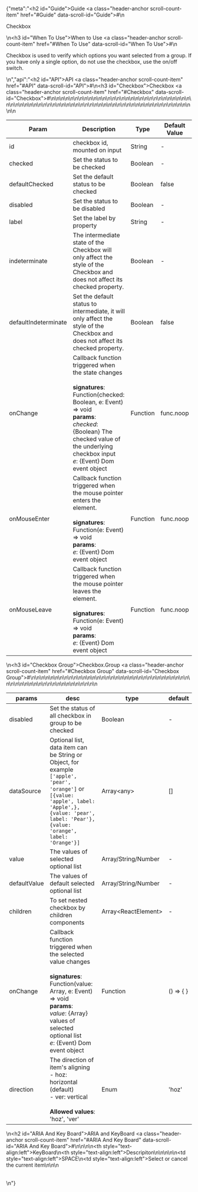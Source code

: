 {"meta":"<h2 id=\"Guide\">Guide <a class=\"header-anchor scroll-count-item\" href=\"#Guide\" data-scroll-id=\"Guide\">#</a></h2>\n<p>Checkbox</p>\n<h3 id=\"When To Use\">When to Use <a class=\"header-anchor scroll-count-item\" href=\"#When To Use\" data-scroll-id=\"When To Use\">#</a></h3>\n<p>Checkbox is used to verify which options you want selected from a group. If you have only a single option, do not use the checkbox, use the on/off switch.</p>\n","api":"<h2 id=\"API\">API <a class=\"header-anchor scroll-count-item\" href=\"#API\" data-scroll-id=\"API\">#</a></h2>\n<h3 id=\"Checkbox\">Checkbox <a class=\"header-anchor scroll-count-item\" href=\"#Checkbox\" data-scroll-id=\"Checkbox\">#</a></h3>\n<table>\n<thead>\n<tr>\n<th>Param</th>\n<th>Description</th>\n<th>Type</th>\n<th>Default Value</th>\n</tr>\n</thead>\n<tbody>\n<tr>\n<td>id</td>\n<td>checkbox id, mounted on input</td>\n<td>String</td>\n<td>-</td>\n</tr>\n<tr>\n<td>checked</td>\n<td>Set the status to be checked</td>\n<td>Boolean</td>\n<td>-</td>\n</tr>\n<tr>\n<td>defaultChecked</td>\n<td>Set the default status to be checked</td>\n<td>Boolean</td>\n<td>false</td>\n</tr>\n<tr>\n<td>disabled</td>\n<td>Set the status to be disabled</td>\n<td>Boolean</td>\n<td>-</td>\n</tr>\n<tr>\n<td>label</td>\n<td>Set the label by property</td>\n<td>String</td>\n<td>-</td>\n</tr>\n<tr>\n<td>indeterminate</td>\n<td>The intermediate state of the Checkbox will only affect the style of the Checkbox and does not affect its checked property.</td>\n<td>Boolean</td>\n<td>-</td>\n</tr>\n<tr>\n<td>defaultIndeterminate</td>\n<td>Set the default status to intermediate, it will only affect the style of the Checkbox and does not affect its checked property.</td>\n<td>Boolean</td>\n<td>false</td>\n</tr>\n<tr>\n<td>onChange</td>\n<td>Callback function triggered when the state changes<br><br><strong>signatures</strong>:<br>Function(checked: Boolean, e: Event) =&gt; void<br><strong>params</strong>:<br><em>checked</em>: {Boolean} The checked value of the underlying checkbox input <br><em>e</em>: {Event} Dom event object</td>\n<td>Function</td>\n<td>func.noop</td>\n</tr>\n<tr>\n<td>onMouseEnter</td>\n<td>Callback function triggered when the mouse pointer enters the element.<br><br><strong>signatures</strong>:<br>Function(e: Event) =&gt; void<br><strong>params</strong>:<br><em>e</em>: {Event} Dom event object</td>\n<td>Function</td>\n<td>func.noop</td>\n</tr>\n<tr>\n<td>onMouseLeave</td>\n<td>Callback function triggered  when the mouse pointer leaves the element.<br><br><strong>signatures</strong>:<br>Function(e: Event) =&gt; void<br><strong>params</strong>:<br><em>e</em>: {Event} Dom event object</td>\n<td>Function</td>\n<td>func.noop</td>\n</tr>\n</tbody>\n</table>\n<h3 id=\"Checkbox Group\">Checkbox.Group <a class=\"header-anchor scroll-count-item\" href=\"#Checkbox Group\" data-scroll-id=\"Checkbox Group\">#</a></h3>\n<table>\n<thead>\n<tr>\n<th>params</th>\n<th>desc</th>\n<th>type</th>\n<th>default</th>\n</tr>\n</thead>\n<tbody>\n<tr>\n<td>disabled</td>\n<td>Set the status of all checkbox in group to be checked</td>\n<td>Boolean</td>\n<td>-</td>\n</tr>\n<tr>\n<td>dataSource</td>\n<td>Optional list, data item can be String or Object, for example <code>[&apos;apple&apos;, &apos;pear&apos;, &apos;orange&apos;]</code> or <code>[{value: &apos;apple&apos;, label: &apos;Apple&apos;,}, {value: &apos;pear&apos;, label: &apos;Pear&apos;}, {value: &apos;orange&apos;, label: &apos;Orange&apos;}]</code></td>\n<td>Array&lt;any&gt;</td>\n<td>[]</td>\n</tr>\n<tr>\n<td>value</td>\n<td>The values of selected optional list</td>\n<td>Array/String/Number</td>\n<td>-</td>\n</tr>\n<tr>\n<td>defaultValue</td>\n<td>The values of default selected optional list</td>\n<td>Array/String/Number</td>\n<td>-</td>\n</tr>\n<tr>\n<td>children</td>\n<td>To set nested checkbox  by children components</td>\n<td>Array&lt;ReactElement&gt;</td>\n<td>-</td>\n</tr>\n<tr>\n<td>onChange</td>\n<td>Callback function triggered when the selected value changes<br><br><strong>signatures</strong>:<br>Function(value: Array, e: Event) =&gt; void<br><strong>params</strong>:<br><em>value</em>: {Array} values of selected optional list <br><em>e</em>: {Event} Dom event object</td>\n<td>Function</td>\n<td>() =&gt; { }</td>\n</tr>\n<tr>\n<td>direction</td>\n<td>The direction of item&apos;s aligning<br>- hoz: horizontal (default)<br>- ver: vertical<br><br><strong>Allowed values</strong>:<br>&apos;hoz&apos;, &apos;ver&apos;</td>\n<td>Enum</td>\n<td>&apos;hoz&apos;</td>\n</tr>\n</tbody>\n</table>\n<h2 id=\"ARIA And Key Board\">ARIA and KeyBoard <a class=\"header-anchor scroll-count-item\" href=\"#ARIA And Key Board\" data-scroll-id=\"ARIA And Key Board\">#</a></h2>\n<table>\n<thead>\n<tr>\n<th style=\"text-align:left\">KeyBoard</th>\n<th style=\"text-align:left\">Descripiton</th>\n</tr>\n</thead>\n<tbody>\n<tr>\n<td style=\"text-align:left\">SPACE</td>\n<td style=\"text-align:left\">Select or cancel the current item</td>\n</tr>\n</tbody>\n</table>\n"}
